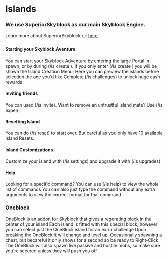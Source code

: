 # Islands
### We use SuperiorSkyblock as our main Skyblock Engine.
Learn more about SuperiorSkyblock 👉 [here](https://wiki.bg-software.com/superiorskyblock/overview)
#### Starting your Skyblock Aventure
You can start your Skyblock Adventure by entering the large Portal in spawn, or by during (/is create <islandName> <typeOfIsland>). 
If you only enter (/is create <islandName>) you will be shown the Island Creation Menu; Here you can preview the islands before selection the one you'd like
Complete (/is challenges) to unlock huge cash rewards
#### Inviting friends
You can used (/is invite). Want to remove an untrustful island mate? Use (/is expel)
#### Resetting Island
You can do (/is reset) to start over. But careful as you only have 10 available Island Resets.
#### Island Customizations
Customize your island with (/is settings) and upgrade it with (/is upgrades)
#### Help
Looking for a specific command? You can use (/is help) to view the whole list of commands
You can also just type the command without any extra arguments to view the correct format for that command

### Oneblock
OneBlock is an addon for Skyblock that gives a regerating block in the center of your island
Each island is fitted with this special block, however you can select just the OneBlock island for an extra challenge
Upon breaking the OneBlock it will change and level up. Occasionally spawning a chest, but becareful it only shows for a second so be ready to Right-Click
The OneBlock will also spawn live passive and hostile mobs, so make sure you're secured unless they will push you off


